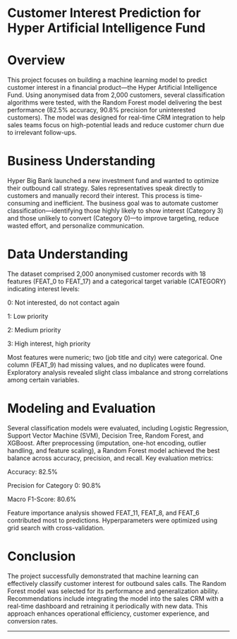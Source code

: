 # **Customer Interest Prediction for Hyper Artificial Intelligence Fund**
# Overview
This project focuses on building a machine learning model to predict customer interest in a financial product—the Hyper Artificial Intelligence Fund. Using anonymised data from 2,000 customers, several classification algorithms were tested, with the Random Forest model delivering the best performance (82.5% accuracy, 90.8% precision for uninterested customers). The model was designed for real-time CRM integration to help sales teams focus on high-potential leads and reduce customer churn due to irrelevant follow-ups.

# Business Understanding
Hyper Big Bank launched a new investment fund and wanted to optimize their outbound call strategy. Sales representatives speak directly to customers and manually record their interest. This process is time-consuming and inefficient. The business goal was to automate customer classification—identifying those highly likely to show interest (Category 3) and those unlikely to convert (Category 0)—to improve targeting, reduce wasted effort, and personalize communication.

# Data Understanding
The dataset comprised 2,000 anonymised customer records with 18 features (FEAT_0 to FEAT_17) and a categorical target variable (CATEGORY) indicating interest levels:

0: Not interested, do not contact again

1: Low priority

2: Medium priority

3: High interest, high priority

Most features were numeric; two (job title and city) were categorical. One column (FEAT_9) had missing values, and no duplicates were found. Exploratory analysis revealed slight class imbalance and strong correlations among certain variables.

# Modeling and Evaluation
Several classification models were evaluated, including Logistic Regression, Support Vector Machine (SVM), Decision Tree, Random Forest, and XGBoost. After preprocessing (imputation, one-hot encoding, outlier handling, and feature scaling), a Random Forest model achieved the best balance across accuracy, precision, and recall. Key evaluation metrics:

Accuracy: 82.5%

Precision for Category 0: 90.8%

Macro F1-Score: 80.6%

Feature importance analysis showed FEAT_11, FEAT_8, and FEAT_6 contributed most to predictions. Hyperparameters were optimized using grid search with cross-validation.

# Conclusion
The project successfully demonstrated that machine learning can effectively classify customer interest for outbound sales calls. The Random Forest model was selected for its performance and generalization ability. Recommendations include integrating the model into the sales CRM with a real-time dashboard and retraining it periodically with new data. This approach enhances operational efficiency, customer experience, and conversion rates.

----
